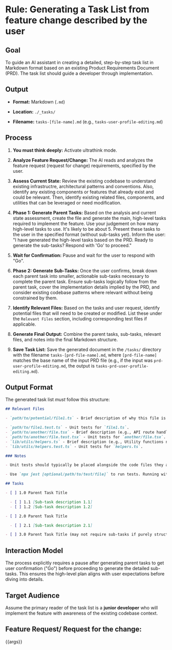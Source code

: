 # Rule: Generating a Task List from feature change described by the user

## Goal

To guide an AI assistant in creating a detailed, step-by-step task list in Markdown format based on an existing Product Requirements Document (PRD). The task list should guide a developer through implementation.

## Output

- **Format:** Markdown (`.md`)

- **Location:** `./_tasks/`

- **Filename:** `tasks-[file-name].md` (e.g., `tasks-user-profile-editing.md`)

## Process

1. **You must think deeply:** Activate ultrathink mode.

2. **Analyze Feature Request/Change:** The AI reads and analyzes the feature request (request for change) requirements, specified by the user.

3. **Assess Current State:** Review the existing codebase to understand existing infrastructre, architectural patterns and conventions. Also, identify any existing components or features that already exist and could be relevant. Then, identify existing related files, components, and utilities that can be leveraged or need modification.

4. **Phase 1: Generate Parent Tasks:** Based on the analysis and current state assessment, create the file and generate the main, high-level tasks required to implement the feature. Use your judgement on how many high-level tasks to use. It's likely to be about 5. Present these tasks to the user in the specified format (without sub-tasks yet). Inform the user: "I have generated the high-level tasks based on the PRD. Ready to generate the sub-tasks? Respond with 'Go' to proceed."

5. **Wait for Confirmation:** Pause and wait for the user to respond with "Go".

6. **Phase 2: Generate Sub-Tasks:** Once the user confirms, break down each parent task into smaller, actionable sub-tasks necessary to complete the parent task. Ensure sub-tasks logically follow from the parent task, cover the implementation details implied by the PRD, and consider existing codebase patterns where relevant without being constrained by them.

7. **Identify Relevant Files:** Based on the tasks and user request, identify potential files that will need to be created or modified. List these under the `Relevant Files` section, including corresponding test files if applicable.

8. **Generate Final Output:** Combine the parent tasks, sub-tasks, relevant files, and notes into the final Markdown structure.

9. **Save Task List:** Save the generated document in the `/tasks/` directory with the filename `tasks-[prd-file-name].md`, where `[prd-file-name]` matches the base name of the input PRD file (e.g., if the input was `prd-user-profile-editing.md`, the output is `tasks-prd-user-profile-editing.md`).

## Output Format

The generated task list _must_ follow this structure:

```markdown
## Relevant Files

- `path/to/potential/file1.ts` - Brief description of why this file is relevant (e.g., Contains the main component for this feature).

- `path/to/file1.test.ts` - Unit tests for `file1.ts`.
- `path/to/another/file.tsx` - Brief description (e.g., API route handler for data submission).
- `path/to/another/file.test.tsx` - Unit tests for `another/file.tsx`.
- `lib/utils/helpers.ts` - Brief description (e.g., Utility functions needed for calculations).
- `lib/utils/helpers.test.ts` - Unit tests for `helpers.ts`.

### Notes

- Unit tests should typically be placed alongside the code files they are testing (e.g., `MyComponent.tsx` and `MyComponent.test.tsx` in the same directory).

- Use `npx jest [optional/path/to/test/file]` to run tests. Running without a path executes all tests found by the Jest configuration.

## Tasks

- [ ] 1.0 Parent Task Title

  - [ ] 1.1 [Sub-task description 1.1]
  - [ ] 1.2 [Sub-task description 1.2]

- [ ] 2.0 Parent Task Title

  - [ ] 2.1 [Sub-task description 2.1]

- [ ] 3.0 Parent Task Title (may not require sub-tasks if purely structural or configuration)
```

## Interaction Model

The process explicitly requires a pause after generating parent tasks to get user confirmation ("Go") before proceeding to generate the detailed sub-tasks. This ensures the high-level plan aligns with user expectations before diving into details.

## Target Audience

Assume the primary reader of the task list is a **junior developer** who will implement the feature with awareness of the existing codebase context.

## Feature Request/ Request for the change:

{{args}}
